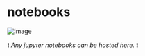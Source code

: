 # notebooks
![image](https://github.com/Informatics-Institute-Hackathon-2023/SSOteam1/assets/63719646/62cc6604-9d71-4c92-b428-94b39a418f85)

:exclamation: _Any jupyter notebooks can be hosted here._ :exclamation:

